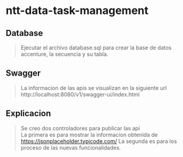 # ntt-data-task-management

## Database

> Ejecutar el archivo database.sql para crear la base de datos accenture, la secuencia y su tabla.

## Swagger

>La informacion de las apis se visualizan en la siguiente url http://localhost:8080/v1/swagger-ui/index.html

## Explicacion

>Se creo dos controladores para publicar las api   
>La primera es para mostrar la informacion obtenida de https://jsonplaceholder.typicode.com/
>La segunda es para los proceso de las nuevas funcionalidades.

